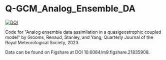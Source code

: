 # Q-GCM_Analog_Ensemble_DA

[![DOI](https://zenodo.org/badge/DOI/10.5281/zenodo.7696392.svg)](https://doi.org/10.5281/zenodo.7696392)

Code for "Analog ensemble data assimilation in a quasigeostrophic coupled model" by Grooms, Renaud, Stanley, and Yang, Quarterly Journal of the Royal Meteorological Society, 2023.

Data can be found on Figshare at DOI 10.6084/m9.figshare.21835908.
